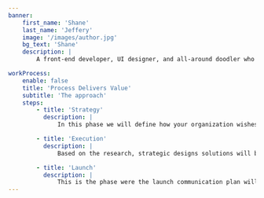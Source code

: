 ```yaml
---
banner:
    first_name: 'Shane'
    last_name: 'Jeffery'
    image: '/images/author.jpg'
    bg_text: 'Shane'
    description: |
        A front-end developer, UI designer, and all-around doodler who enjoys developing accessible, usable and engaging websites & apps that bring your products to life.

workProcess:
    enable: false
    title: 'Process Delivers Value'
    subtitle: 'The approach'
    steps:
        - title: 'Strategy'
          description: |
              In this phase we will define how your organization wishes to be perceived by consumers. What do you want people to think about your product or service?

        - title: 'Execution'
          description: |
              Based on the research, strategic designs solutions will be explored. Multiple route will be presented and the selected will be further developed.

        - title: 'Launch'
          description: |
              This is the phase were the launch communication plan will be developed. The key messages will be defined and tailored to the audience of the brand intact.
---
```

